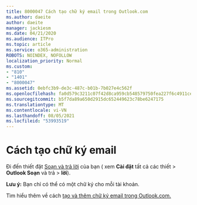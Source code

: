 ```yaml
---
title: 8000047 Cách tạo chữ ký email trong Outlook.com
ms.author: daeite
author: daeite
manager: jackiesm
ms.date: 04/21/2020
ms.audience: ITPro
ms.topic: article
ms.service: o365-administration
ROBOTS: NOINDEX, NOFOLLOW
localization_priority: Normal
ms.custom:
- "810"
- "1401"
- "8000047"
ms.assetid: 0ebfc3b9-de3c-487c-b01b-7b027e4c562f
ms.openlocfilehash: fa0d579c3211c07f42d8ca959cb548579750fea227f6c4911cea099ca66c1bca
ms.sourcegitcommit: b5f7da89a650d2915dc652449623c78be6247175
ms.translationtype: MT
ms.contentlocale: vi-VN
ms.lasthandoff: 08/05/2021
ms.locfileid: "53993519"
---
```

# <a name="how-to-create-an-email-signature"></a>Cách tạo chữ ký email

Đi đến thiết đặt [Soạn và trả lời](https://go.microsoft.com/fwlink/?linkid=2006164) của bạn ( xem **Cài đặt** tất cả các thiết \> **Outlook Soạn** và trả \> **lời**).
  
 **Lưu ý:** Bạn chỉ có thể có một chữ ký cho mỗi tài khoản.
  
Tìm hiểu thêm về cách [tạo và thêm chữ ký email trong Outlook.com.](https://support.office.com/article/776d9006-abdf-444e-b5b7-a61821dff034?wt.mc_id=Office_Outlook_com_Alchemy)

